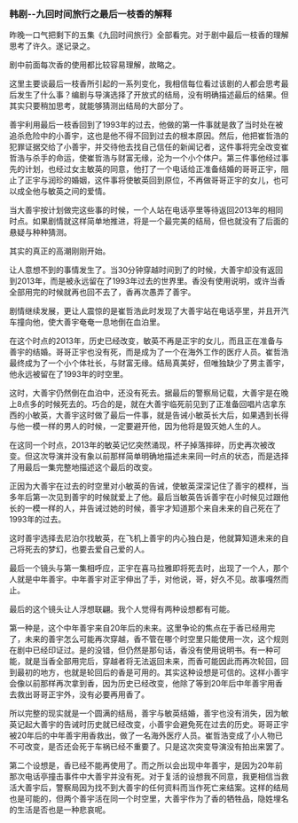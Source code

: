 ### 韩剧--九回时间旅行之最后一枝香的解释

昨晚一口气把剩下的五集《九回时间旅行》全部看完。对于剧中最后一枝香的理解思考了许久。遂记录之。

剧中前面每次香的使用都比较容易理解，故略之。

这里主要谈最后一枝香所引起的一系列变化，我相信每位看过该剧的人都会思考最后发生了什么事？编剧与导演选择了开放式的结局，没有明确描述最后的结果。但其实只要稍加思考，就能够猜测出结局的大部分了。

善宇利用最后一枝香回到了1993年的过去，他做的第一件事就是救了当时处在被追杀危险中的小善宇，这也是他不得不回到过去的根本原因。然后，他把崔哲浩的犯罪证据交给了小善宇，并交待他去找自己信任的新闻记者，这件事将完全改变崔哲浩与杀手的命运，使崔哲浩与财富无缘，沦为一个小个体户。第三件事他经过事先的计划，也经过女主敏英的同意，他打了一个电话给正准备结婚的哥哥正宇，阻止了正宇与润珍的婚姻，这件事将使敏英回到原位，不再做哥哥正宇的女儿，也可以成全他与敏英之间的爱情。

当大善宇按计划做完这些事的时候，一个人站在电话亭里等待返回2013年的相同时点。如果剧情就这样简单地推进，将是一个最完美的结局，但也就没有了后面的悬疑与种种猜测。

其实的真正的高潮刚刚开始。

让人意想不到的事情发生了。当30分钟穿越时间到了的时候，大善宇却没有返回到2013年，而是被永远留在了1993年过去的世界里。香没有使用说明，或许当香全部用完的时候就再也回不去了，香再次愚弄了善宇。

剧情继续发展，更让人震惊的是崔哲浩此时发现了大善宇站在电话亭里，并且开汽车撞向他，使大善宇奄奄一息地倒在血泊里。

在这个时点的2013年，历史已经改变，敏英不再是正宇的女儿，而且正在准备与善宇的结婚。哥哥正宇也没有死，而是成为了一个在海外工作的医疗人员。崔哲浩最终成为了一个小个体社长，与财富无缘。结局真美好，但唯独缺少了男主善宇，他永远被留在了1993年的时空里。

这时，大善宇仍然倒在血泊中，还没有死去。据最后的警察局记载，大善宇是在晚上8点多的时候死去的。巧合的是，就在大善宇临死前见到了正准备回唱片店拿东西的小敏英，大善宇这时做了最后一件事，就是告诫小敏英长大后，如果遇到长得与他一模一样的男人的时候，一定要避开他，因为他将是毁灭她人生的人。

在这同一个时点，2013年的敏英记忆突然涌现，杯子掉落摔碎，历史再次被改变。但这次导演并没有象以前那样简单明确地描述未来同一时点的状态，而是选择了用最后一集完整地描述这个最后的改变。

正因为大善宇在过去的时空里对小敏英的告诫，使敏英深深记住了善宇的模样，当多年后第一次见到善宇的时候就爱上了他。最后当敏英告诉善宇在小时候见过跟他长的一模一样的人，并告诫过她的时候，善宇才知道那个来自未来的自己死在了1993年的过去。

这时善宇选择去尼泊尔找敏英，在飞机上善宇的内心独白是，他就算知道未来的自己将死去的梦幻，也要去爱自己爱的人。

最后一个镜头与第一集相呼应，正宇在喜马拉雅即将死去时，出现了一个人，那个人就是中年善宇。中年善宇对正宇伸出了手，对他说，哥，好久不见。故事嘎然而止。

最后的这个镜头让人浮想联翩。我个人觉得有两种设想都有可能。

第一种是，这个中年善宇来自20年后的未来。这里争论的焦点在于香已经用完了，未来的善宇怎么可能再次穿越，香不管在哪个时空里只能使用一次，这个规则在剧中已经印证过。是的没错，但仍然是那句话，香没有使用说明书。有一种可能，就是当香全部用完后，穿越者将无法返回未来，而香可能因此而再次轮回，回到最初的地方，也就是轮回后的香是可用的。其实这种设想是可信的。这样小善宇会像以前那样再次拿到香，因为历史已经改变，他除了等到20年后中年善宇用香去救出哥哥正宇外，没有必要再用香了。

所以完整的现实就是一个圆满的结局，善宇与敏英结婚，善宇也没有消失，因为敏英记起大善宇的告诫时历史就已经改变，小善宇会避免死在过去的历史。哥哥正宇被20年后的中年善宇用香救出，做了一名海外医疗人员。崔哲浩变成了小人物已不可改变，是否还会死于车祸已经不重要了。只是这次突变导演没有拍出来罢了。

第二个设想是，香已经不能再使用了。而之所以会出现中年善宇，是因为20年前那次电话亭撞击事件中大善宇并没有死。对于复活的设想我不同意，我更相信当救活大善宇后，警察局因为找不到大善宇的任何资料而当作死亡来结案。这样的结局也是可能的，但两个善宇活在同一个时空里，大善宇作为了香的牺牲品，隐姓埋名的生活是否也是一种悲哀呢。

